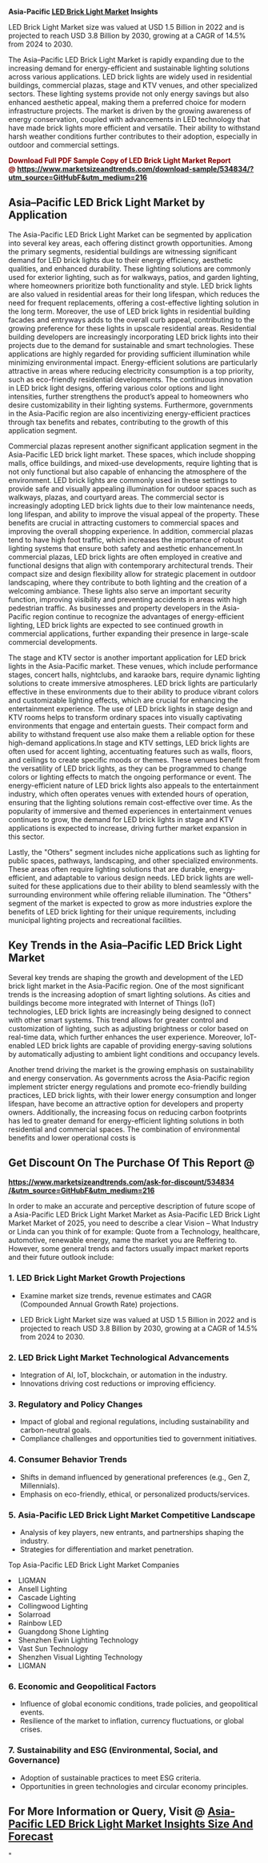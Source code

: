<p><strong>Asia-Pacific&nbsp;<a href=""https://www.marketsizeandtrends.com/download-sample/534834/&amp;utm_source=GitHubF&amp;utm_medium=216"">LED Brick Light Market</a> Insights</strong></p><p>LED Brick Light Market size was valued at USD 1.5 Billion in 2022 and is projected to reach USD 3.8 Billion by 2030, growing at a CAGR of 14.5% from 2024 to 2030.</p><p><p>The Asia–Pacific LED Brick Light Market is rapidly expanding due to the increasing demand for energy-efficient and sustainable lighting solutions across various applications. LED brick lights are widely used in residential buildings, commercial plazas, stage and KTV venues, and other specialized sectors. These lighting systems provide not only energy savings but also enhanced aesthetic appeal, making them a preferred choice for modern infrastructure projects. The market is driven by the growing awareness of energy conservation, coupled with advancements in LED technology that have made brick lights more efficient and versatile. Their ability to withstand harsh weather conditions further contributes to their adoption, especially in outdoor and commercial settings.</p><p><strong><p><strong><span style="color: #800000;">Download Full PDF Sample Copy of LED Brick Light Market Report @</span>&nbsp;</strong><a href="https://www.marketsizeandtrends.com/download-sample/534834/?utm_source=GitHubF&amp;utm_medium=216" target="_blank">https://www.marketsizeandtrends.com/download-sample/534834/?utm_source=GitHubF&amp;utm_medium=216</a></p></strong></p><h2>Asia–Pacific LED Brick Light Market by Application</h2><p>The Asia-Pacific LED Brick Light Market can be segmented by application into several key areas, each offering distinct growth opportunities. Among the primary segments, residential buildings are witnessing significant demand for LED brick lights due to their energy efficiency, aesthetic qualities, and enhanced durability. These lighting solutions are commonly used for exterior lighting, such as for walkways, patios, and garden lighting, where homeowners prioritize both functionality and style. LED brick lights are also valued in residential areas for their long lifespan, which reduces the need for frequent replacements, offering a cost-effective lighting solution in the long term. Moreover, the use of LED brick lights in residential building facades and entryways adds to the overall curb appeal, contributing to the growing preference for these lights in upscale residential areas. Residential building developers are increasingly incorporating LED brick lights into their projects due to the demand for sustainable and smart technologies. These applications are highly regarded for providing sufficient illumination while minimizing environmental impact. Energy-efficient solutions are particularly attractive in areas where reducing electricity consumption is a top priority, such as eco-friendly residential developments. The continuous innovation in LED brick light designs, offering various color options and light intensities, further strengthens the product’s appeal to homeowners who desire customizability in their lighting systems. Furthermore, governments in the Asia-Pacific region are also incentivizing energy-efficient practices through tax benefits and rebates, contributing to the growth of this application segment.</p><p>Commercial plazas represent another significant application segment in the Asia-Pacific LED brick light market. These spaces, which include shopping malls, office buildings, and mixed-use developments, require lighting that is not only functional but also capable of enhancing the atmosphere of the environment. LED brick lights are commonly used in these settings to provide safe and visually appealing illumination for outdoor spaces such as walkways, plazas, and courtyard areas. The commercial sector is increasingly adopting LED brick lights due to their low maintenance needs, long lifespan, and ability to improve the visual appeal of the property. These benefits are crucial in attracting customers to commercial spaces and improving the overall shopping experience. In addition, commercial plazas tend to have high foot traffic, which increases the importance of robust lighting systems that ensure both safety and aesthetic enhancement.In commercial plazas, LED brick lights are often employed in creative and functional designs that align with contemporary architectural trends. Their compact size and design flexibility allow for strategic placement in outdoor landscaping, where they contribute to both lighting and the creation of a welcoming ambiance. These lights also serve an important security function, improving visibility and preventing accidents in areas with high pedestrian traffic. As businesses and property developers in the Asia-Pacific region continue to recognize the advantages of energy-efficient lighting, LED brick lights are expected to see continued growth in commercial applications, further expanding their presence in large-scale commercial developments.</p><p>The stage and KTV sector is another important application for LED brick lights in the Asia-Pacific market. These venues, which include performance stages, concert halls, nightclubs, and karaoke bars, require dynamic lighting solutions to create immersive atmospheres. LED brick lights are particularly effective in these environments due to their ability to produce vibrant colors and customizable lighting effects, which are crucial for enhancing the entertainment experience. The use of LED brick lights in stage design and KTV rooms helps to transform ordinary spaces into visually captivating environments that engage and entertain guests. Their compact form and ability to withstand frequent use also make them a reliable option for these high-demand applications.In stage and KTV settings, LED brick lights are often used for accent lighting, accentuating features such as walls, floors, and ceilings to create specific moods or themes. These venues benefit from the versatility of LED brick lights, as they can be programmed to change colors or lighting effects to match the ongoing performance or event. The energy-efficient nature of LED brick lights also appeals to the entertainment industry, which often operates venues with extended hours of operation, ensuring that the lighting solutions remain cost-effective over time. As the popularity of immersive and themed experiences in entertainment venues continues to grow, the demand for LED brick lights in stage and KTV applications is expected to increase, driving further market expansion in this sector.</p><p>Lastly, the "Others" segment includes niche applications such as lighting for public spaces, pathways, landscaping, and other specialized environments. These areas often require lighting solutions that are durable, energy-efficient, and adaptable to various design needs. LED brick lights are well-suited for these applications due to their ability to blend seamlessly with the surrounding environment while offering reliable illumination. The "Others" segment of the market is expected to grow as more industries explore the benefits of LED brick lighting for their unique requirements, including municipal lighting projects and recreational facilities.</p><h2>Key Trends in the Asia–Pacific LED Brick Light Market</h2><p>Several key trends are shaping the growth and development of the LED brick light market in the Asia-Pacific region. One of the most significant trends is the increasing adoption of smart lighting solutions. As cities and buildings become more integrated with Internet of Things (IoT) technologies, LED brick lights are increasingly being designed to connect with other smart systems. This trend allows for greater control and customization of lighting, such as adjusting brightness or color based on real-time data, which further enhances the user experience. Moreover, IoT-enabled LED brick lights are capable of providing energy-saving solutions by automatically adjusting to ambient light conditions and occupancy levels.</p><p>Another trend driving the market is the growing emphasis on sustainability and energy conservation. As governments across the Asia-Pacific region implement stricter energy regulations and promote eco-friendly building practices, LED brick lights, with their lower energy consumption and longer lifespan, have become an attractive option for developers and property owners. Additionally, the increasing focus on reducing carbon footprints has led to greater demand for energy-efficient lighting solutions in both residential and commercial spaces. The combination of environmental benefits and lower operational costs is</p><h2><strong>Get Discount On The Purchase Of This Report @&nbsp;</strong></h2><p><strong><a href=""https://www.marketsizeandtrends.com/ask-for-discount/534834/&amp;utm_source=GitHubF&amp;utm_medium=216"" target=""_blank"">https://www.marketsizeandtrends.com/ask-for-discount/534834<br />/&amp;utm_source=GitHubF&amp;utm_medium=216</a></strong></p><p>In order to make an accurate and perceptive description of future scope of a Asia-Pacific&nbsp;LED Brick Light Market Market as Asia-Pacific&nbsp;LED Brick Light Market Market of 2025, you need to describe a clear Vision &ndash; What Industry or Linda can you think of for example: Quote from a Technology, healthcare, automotive, renewable energy, name the market you are Reffering to. However, some general trends and factors usually impact market reports and their future outlook include:</p><h3>1.&nbsp;<strong>LED Brick Light Market Growth Projections</strong></h3><ul><li>Examine market size trends, revenue estimates and CAGR (Compounded Annual Growth Rate) projections.</li><li><p>LED Brick Light Market size was valued at USD 1.5 Billion in 2022 and is projected to reach USD 3.8 Billion by 2030, growing at a CAGR of 14.5% from 2024 to 2030.</p></li></ul><h3>2.&nbsp;<strong>LED Brick Light Market Technological Advancements</strong></h3><ul><li>Integration of AI, IoT, blockchain, or automation in the industry.</li><li>Innovations driving cost reductions or improving efficiency.</li></ul><h3>3.&nbsp;<strong>Regulatory and Policy Changes</strong></h3><ul><li>Impact of global and regional regulations, including sustainability and carbon-neutral goals.</li><li>Compliance challenges and opportunities tied to government initiatives.</li></ul><h3>4.&nbsp;<strong>Consumer Behavior Trends</strong></h3><ul><li>Shifts in demand influenced by generational preferences (e.g., Gen Z, Millennials).</li><li>Emphasis on eco-friendly, ethical, or personalized products/services.</li></ul><h3>5.&nbsp;<strong>Asia-Pacific LED Brick Light Market Competitive Landscape</strong></h3><ul><li>Analysis of key players, new entrants, and partnerships shaping the industry.</li><li>Strategies for differentiation and market penetration.</li></ul><p data-pm-slice=""1 1 []"">Top Asia-Pacific LED Brick Light Market Companies</p><div data-test-id=""""><p><li>LIGMAN</li><li> Ansell Lighting</li><li> Cascade Lighting</li><li> Collingwood Lighting</li><li> Solarroad</li><li> Rainbow LED</li><li> Guangdong Shone Lighting</li><li> Shenzhen Ewin Lighting Technology</li><li> Vast Sun Technology</li><li> Shenzhen Visual Lighting Technology</li><li> LIGMAN</li></p></div><h3>6.&nbsp;<strong>Economic and Geopolitical Factors</strong></h3><ul><li>Influence of global economic conditions, trade policies, and geopolitical events.</li><li>Resilience of the market to inflation, currency fluctuations, or global crises.</li></ul><h3>7.&nbsp;<strong>Sustainability and ESG (Environmental, Social, and Governance)</strong></h3><ul><li>Adoption of sustainable practices to meet ESG criteria.</li><li>Opportunities in green technologies and circular economy principles.</li></ul><h2><strong>For More Information or Query, Visit @&nbsp;</strong><a href=""https://www.verifiedmarketreports.com/product/led-brick-light-market-size-and-forecast/"" target=""_blank"">Asia-Pacific LED Brick Light Market Insights Size And Forecast</a></h2>"
